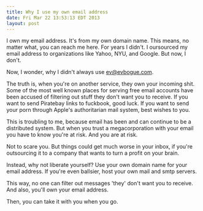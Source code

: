 ```yaml
---
title: Why I use my own email address
date: Fri Mar 22 13:53:13 EDT 2013
layout: post
---
```


I own my email address. It's from my own domain name. This means, no matter what, you can reach me here. For years I didn't. I oursourced my email address to organizations like Yahoo, NYU, and Google. But now, I don't.

Now, I wonder, why I didn't always use [ev@evbogue.com](mailto:ev@evbogue.com). 

The truth is, when you're on another service, they own your incoming shit. Some of the most well known places for serving free email accounts have been accused of filtering out stuff they don't want you to receive. If you want to send Piratebay links to fuckbook, good luck. If you want to send your porn through Apple's authoritarian mail system, best wishes to you. 

This is troubling to me, because email has been and can continue to be a distributed system. But when you trust a megacorporation with your email you have to know you're at risk. And you are at risk.

Not to scare you. But things could get much worse in your inbox, if you're outsourcing it to a company that wants to turn a profit on your brain.

Instead, why not liberate yourself? Use your own domain name for your email address. If you're even ballsier, host your own mail and smtp servers. 

This way, no one can filter out messages 'they' don't want you to receive. And also, you'll own your email address. 

Then, you can take it with you when you go.